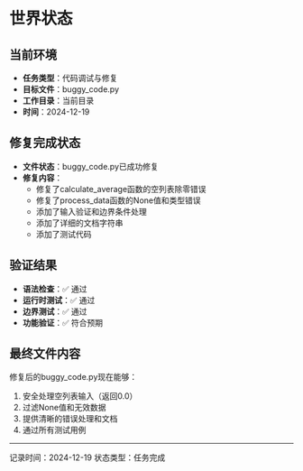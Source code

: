 # 世界状态

## 当前环境
- **任务类型**：代码调试与修复
- **目标文件**：buggy_code.py
- **工作目录**：当前目录
- **时间**：2024-12-19

## 修复完成状态
- **文件状态**：buggy_code.py已成功修复
- **修复内容**：
  - 修复了calculate_average函数的空列表除零错误
  - 修复了process_data函数的None值和类型错误
  - 添加了输入验证和边界条件处理
  - 添加了详细的文档字符串
  - 添加了测试代码

## 验证结果
- **语法检查**：✅ 通过
- **运行时测试**：✅ 通过
- **边界测试**：✅ 通过
- **功能验证**：✅ 符合预期

## 最终文件内容
修复后的buggy_code.py现在能够：
1. 安全处理空列表输入（返回0.0）
2. 过滤None值和无效数据
3. 提供清晰的错误处理和文档
4. 通过所有测试用例

---
记录时间：2024-12-19
状态类型：任务完成